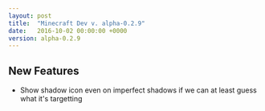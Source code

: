 ```yaml
---
layout: post
title:  "Minecraft Dev v. alpha-0.2.9"
date:   2016-10-02 00:00:00 +0000
version: alpha-0.2.9
---
```

## New Features

* Show shadow icon even on imperfect shadows if we can at least guess what it's targetting

